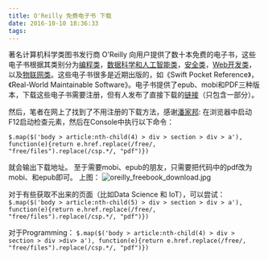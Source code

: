 ```yaml
---
title: O'Reilly 免费电子书 下载
date: 2016-10-10 18:36:33
tags: 
---
```


著名计算机科学类图书发行商 O'Reilly 向用户提供了数十本免费的电子书，这些电子书根据其类别分为[编程类](http://www.oreilly.com/programming/free/)，[数据科学和人工智能类](http://www.oreilly.com/data/free/)，[安全类](http://www.oreilly.com/security/free/)，[Web开发类](http://www.oreilly.com/web-platform/free/)，以及[物联网类](http://www.oreilly.com/iot/free/)。这些电子书很多是近期出版的，如《Swift Pocket Reference》，《Real-World Maintainable Software》。电子书提供了epub、mobi和PDF三种版本，下载这些电子书需要注册，但有人发布了直接下载的[链接](https://www.reddit.com/r/learnprogramming/comments/556kxj/oreilly_offering_programming_ebooks_for_free/)（只包含一部分）。

然后，笔者在网上了找到了不用注册的下载方法，感谢[潘家邦](https://yq.aliyun.com/articles/36565):
在浏览器中启动F12启动检查元素，然后在Console中执行以下命令：

    $.map($('body > article:nth-child(4) > div > section > div > a'), function(e){return e.href.replace(/free/, "free/files").replace(/csp.*/, "pdf")})

就会输出下载地址。
至于需要mobi、epub的朋友，只需要把代码中的pdf改为mobi、和epub即可。
上图：
![oreilly_freebook_download.jpg](/sourcepictures/20161010/oreilly_freebook_download.jpg)


对于有些获取不出来的页面（比如Data Science 和 IoT），可以尝试：
`$.map($('body > article:nth-child(5) > div > section > div > a'), function(e){return e.href.replace(/free/, "free/files").replace(/csp.*/, "pdf")})`

对于Programming：
`$.map($('body > article:nth-child(4) > div > section > div >div> a'), function(e){return e.href.replace(/free/, "free/files").replace(/csp.*/, "pdf")})`
